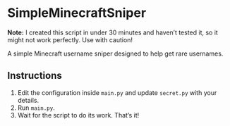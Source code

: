 # SimpleMinecraftSniper

**Note:** I created this script in under 30 minutes and haven’t tested it, so it might not work perfectly. Use with caution!

A simple Minecraft username sniper designed to help get rare usernames.

## Instructions

1. Edit the configuration inside `main.py` and update `secret.py` with your details.
2. Run `main.py`.
3. Wait for the script to do its work. That’s it!
